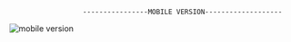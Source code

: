                       ----------------MOBILE VERSION-------------------
![mobile version](https://user-images.githubusercontent.com/102332042/173263001-3f5fdb57-560a-496f-bad4-c14eff84d46a.jpeg)

